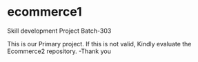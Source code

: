 # ecommerce1
Skill development Project Batch-303

This is our Primary project. If this is not valid, Kindly evaluate the Ecommerce2 repository.
-Thank you
